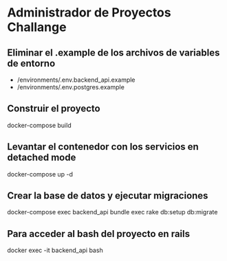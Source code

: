 # Administrador de Proyectos Challange

## Eliminar el .example de los archivos de variables de entorno

- /environments/.env.backend_api.example
- /environments/.env.postgres.example

## Construir el proyecto

docker-compose build

## Levantar el contenedor con los servicios en detached mode

docker-compose up -d

## Crear la base de datos y ejecutar migraciones

docker-compose exec backend_api bundle exec rake db:setup db:migrate

## Para acceder al bash del proyecto en rails

docker exec -it backend_api bash
